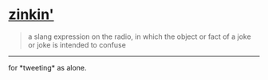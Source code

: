 # [zinkin'](https://l.thisworddoesnotexist.com/Po4K)

> a slang expression on the radio, in which the object or fact of a joke or joke
> is intended to confuse

---

for \*tweeting\* as alone.
